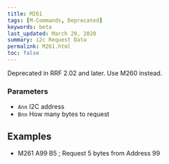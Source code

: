 ```yaml
---
title: M261
tags: [M-Commands, Deprecated] 
keywords: beta 
last_updated: March 29, 2020 
summary: i2c Request Data 
permalink: M261.html
toc: false 
---
```



Deprecated in RRF 2.02 and later. Use M260 instead.

### Parameters

* `Ann` I2C address
* `Bnn` How many bytes to request

## Examples

* M261 A99 B5 ; Request 5 bytes from Address 99

